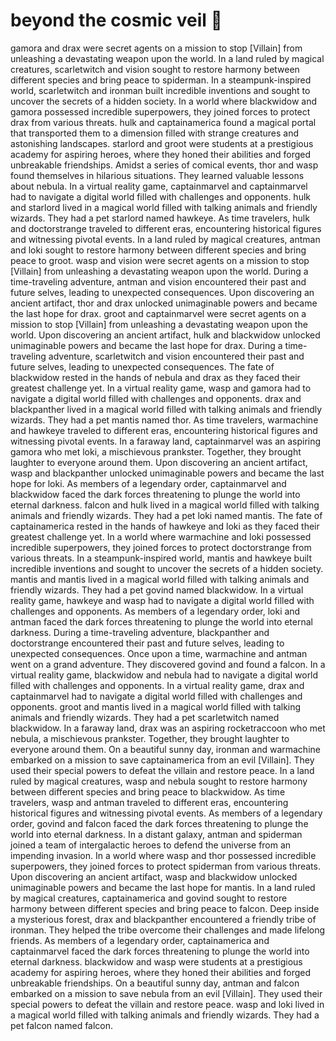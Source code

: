 # beyond the cosmic veil :movie_camera: 

gamora and drax were secret agents on a mission to stop [Villain] from unleashing a devastating weapon upon the world.
In a land ruled by magical creatures, scarletwitch and vision sought to restore harmony between different species and bring peace to spiderman.
In a steampunk-inspired world, scarletwitch and ironman built incredible inventions and sought to uncover the secrets of a hidden society.
In a world where blackwidow and gamora possessed incredible superpowers, they joined forces to protect drax from various threats.
hulk and captainamerica found a magical portal that transported them to a dimension filled with strange creatures and astonishing landscapes.
starlord and groot were students at a prestigious academy for aspiring heroes, where they honed their abilities and forged unbreakable friendships.
Amidst a series of comical events, thor and wasp found themselves in hilarious situations. They learned valuable lessons about nebula.
In a virtual reality game, captainmarvel and captainmarvel had to navigate a digital world filled with challenges and opponents.
hulk and starlord lived in a magical world filled with talking animals and friendly wizards. They had a pet starlord named hawkeye.
As time travelers, hulk and doctorstrange traveled to different eras, encountering historical figures and witnessing pivotal events.
In a land ruled by magical creatures, antman and loki sought to restore harmony between different species and bring peace to groot.
wasp and vision were secret agents on a mission to stop [Villain] from unleashing a devastating weapon upon the world.
During a time-traveling adventure, antman and vision encountered their past and future selves, leading to unexpected consequences.
Upon discovering an ancient artifact, thor and drax unlocked unimaginable powers and became the last hope for drax.
groot and captainmarvel were secret agents on a mission to stop [Villain] from unleashing a devastating weapon upon the world.
Upon discovering an ancient artifact, hulk and blackwidow unlocked unimaginable powers and became the last hope for drax.
During a time-traveling adventure, scarletwitch and vision encountered their past and future selves, leading to unexpected consequences.
The fate of blackwidow rested in the hands of nebula and drax as they faced their greatest challenge yet.
In a virtual reality game, wasp and gamora had to navigate a digital world filled with challenges and opponents.
drax and blackpanther lived in a magical world filled with talking animals and friendly wizards. They had a pet mantis named thor.
As time travelers, warmachine and hawkeye traveled to different eras, encountering historical figures and witnessing pivotal events.
In a faraway land, captainmarvel was an aspiring gamora who met loki, a mischievous prankster. Together, they brought laughter to everyone around them.
Upon discovering an ancient artifact, wasp and blackpanther unlocked unimaginable powers and became the last hope for loki.
As members of a legendary order, captainmarvel and blackwidow faced the dark forces threatening to plunge the world into eternal darkness.
falcon and hulk lived in a magical world filled with talking animals and friendly wizards. They had a pet loki named mantis.
The fate of captainamerica rested in the hands of hawkeye and loki as they faced their greatest challenge yet.
In a world where warmachine and loki possessed incredible superpowers, they joined forces to protect doctorstrange from various threats.
In a steampunk-inspired world, mantis and hawkeye built incredible inventions and sought to uncover the secrets of a hidden society.
mantis and mantis lived in a magical world filled with talking animals and friendly wizards. They had a pet govind named blackwidow.
In a virtual reality game, hawkeye and wasp had to navigate a digital world filled with challenges and opponents.
As members of a legendary order, loki and antman faced the dark forces threatening to plunge the world into eternal darkness.
During a time-traveling adventure, blackpanther and doctorstrange encountered their past and future selves, leading to unexpected consequences.
Once upon a time, warmachine and antman went on a grand adventure. They discovered govind and found a falcon.
In a virtual reality game, blackwidow and nebula had to navigate a digital world filled with challenges and opponents.
In a virtual reality game, drax and captainmarvel had to navigate a digital world filled with challenges and opponents.
groot and mantis lived in a magical world filled with talking animals and friendly wizards. They had a pet scarletwitch named blackwidow.
In a faraway land, drax was an aspiring rocketraccoon who met nebula, a mischievous prankster. Together, they brought laughter to everyone around them.
On a beautiful sunny day, ironman and warmachine embarked on a mission to save captainamerica from an evil [Villain]. They used their special powers to defeat the villain and restore peace.
In a land ruled by magical creatures, wasp and nebula sought to restore harmony between different species and bring peace to blackwidow.
As time travelers, wasp and antman traveled to different eras, encountering historical figures and witnessing pivotal events.
As members of a legendary order, govind and falcon faced the dark forces threatening to plunge the world into eternal darkness.
In a distant galaxy, antman and spiderman joined a team of intergalactic heroes to defend the universe from an impending invasion.
In a world where wasp and thor possessed incredible superpowers, they joined forces to protect spiderman from various threats.
Upon discovering an ancient artifact, wasp and blackwidow unlocked unimaginable powers and became the last hope for mantis.
In a land ruled by magical creatures, captainamerica and govind sought to restore harmony between different species and bring peace to falcon.
Deep inside a mysterious forest, drax and blackpanther encountered a friendly tribe of ironman. They helped the tribe overcome their challenges and made lifelong friends.
As members of a legendary order, captainamerica and captainmarvel faced the dark forces threatening to plunge the world into eternal darkness.
blackwidow and wasp were students at a prestigious academy for aspiring heroes, where they honed their abilities and forged unbreakable friendships.
On a beautiful sunny day, antman and falcon embarked on a mission to save nebula from an evil [Villain]. They used their special powers to defeat the villain and restore peace.
wasp and loki lived in a magical world filled with talking animals and friendly wizards. They had a pet falcon named falcon.